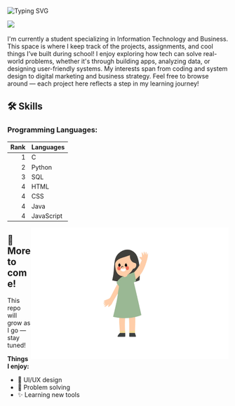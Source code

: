![Typing SVG](https://readme-typing-svg.demolab.com?font=Fira+Code&pause=1000&color=FFFFFF&width=500&height=40&lines=Hi👋+I'm+Ashley!!!This+is+my+Github+Page😁)

<img height="450" src="welcome.gif">

I'm currently a student specializing in Information Technology and Business. This space is where I keep track of the projects, assignments, and cool things I’ve built during school! I enjoy exploring how tech can solve real-world problems, whether it's through building apps, analyzing data, or designing user-friendly systems. My interests span from coding and system design to digital marketing and business strategy. Feel free to browse around — each project here reflects a step in my learning journey!

## 🛠️ Skills
### Programming Languages:
| Rank | Languages     |
|-----:|---------------|
|     1|      C        |
|     2|    Python     |
|     3|     SQL       |               
|     4|     HTML      |
|     4|     CSS       |
|     4|     Java      |
|     4|   JavaScript  |

<img  align="right" width="450" height="300" src="image.jpg" alt="Ashley Lin avatar">

## 📌 More to come!   

This repo will grow as I go — stay tuned!

**Things I enjoy:**  
- 🎨 UI/UX design  
- 🧠 Problem solving  
- ✨ Learning new tools  


